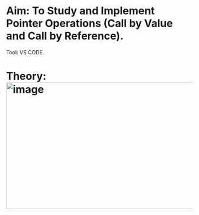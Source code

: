 # Aim: To Study and Implement Pointer Operations (Call by Value and Call by Reference).

 Tool: VS CODE.

# Theory: <img width="957" height="343" alt="image" src="https://github.com/user-attachments/assets/94853a5a-1717-473c-a9bf-62ea70493cfd" />

